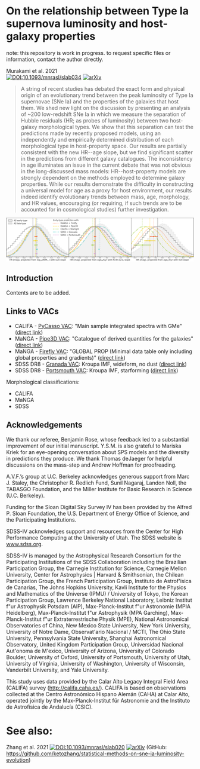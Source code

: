# On the relationship between Type Ia supernova luminosity and host-galaxy properties

note: this repository is work in progress. to request specific files or information, contact the author directly. 

Murakami et al. 2021 <br>
[![DOI:10.1093/mnrasl/slab034](https://zenodo.org/badge/DOI/10.1093/mnrasl/slab034.svg)](https://doi.org/10.1093/mnrasl/slab034) 
[![arXiv](https://img.shields.io/badge/arXiv-2012.06217-b31b1b.svg)](https://arxiv.org/abs/2012.06217v2)

> A string of recent studies has debated the exact form and physical origin of an evolutionary trend between the peak luminosity of Type Ia supernovae (SNe Ia) and the properties of the galaxies that host them. We shed new light on the discussion by presenting an analysis of ~200 low-redshift SNe Ia in which we measure the separation of Hubble residuals (HR; as probes of luminosity) between two host-galaxy morphological types. We show that this separation can test the predictions made by recently proposed models, using an independently and empirically determined distribution of each morphological type in host-property space. Our results are partially consistent with the new HR--age slope, but we find significant scatter in the predictions from different galaxy catalogues. The inconsistency in age illuminates an issue in the current debate that was not obvious in the long-discussed mass models: HR--host-property models are strongly dependent on the methods employed to determine galaxy properties. While our results demonstrate the difficulty in constructing a universal model for age as a proxy for host environment, our results indeed identify evolutionary trends between mass, age, morphology, and HR values, encouraging (or requiring, if such trends are to be accounted for in cosmological studies) further investigation. 

![main plot](fig/rev1_mainplot.png)

## Introduction
Contents are to be added.

## Links to VACs
- CALIFA - [PyCasso VAC](http://www.pycasso.iaa.es/): "Main sample integrated spectra with GMe" ([direct link](http://www.pycasso.iaa.es/tables/pycasso_integrated_main_gsd6e.fits))
- MaNGA - [Pipe3D VAC](https://www.sdss.org/dr15/manga/manga-data/manga-pipe3d-value-added-catalog/): "Catalogue of derived quantities for the galaxies" ([direct link](https://data.sdss.org/sas/dr15/manga/spectro/pipe3d/v2_4_3/2.4.3/manga.Pipe3D-v2_4_3.fits))
- MaNGA - [Firefly VAC](https://www.sdss.org/dr14/manga/manga-data/manga-firefly-value-added-catalog/): "GLOBAL PROP (Minimal data table only including global properties and gradients)" ([direct link](https://data.sdss.org/sas/dr14/manga/spectro/firefly/v1_0_3/manga_firefly-v2_1_2-GLOBALPROP.fits))
- SDSS DR8 - [Granada VAC](https://www.sdss.org/dr12/spectro/galaxy_granada/): Kroupa IMF, wideform, no dust ([direct link](http://data.sdss3.org/sas/dr12/sdss/spectro/redux/galaxy/v1_1/granada_fsps_krou_wideform_nodust-26.fits.gz))
- SDSS DR8 - [Portsmouth VAC](https://www.sdss.org/dr12/spectro/galaxy_portsmouth/): Kroupa IMF, starforming ([direct link](http://data.sdss3.org/sas/dr12/sdss/spectro/redux/galaxy/v1_1/portsmouth_stellarmass_starforming_krou-26.fits.gz))

Morphological classifications:
- CALIFA
- MaNGA
- SDSS

## Acknowledgements

We thank our referee, Benjamin Rose, whose feedback led to a substantial improvement of our initial manuscript. Y.S.M. is also grateful to Mariska Kriek for an eye-opening conversation about SPS models and the diversity in predictions they produce. We thank Thomas deJaeger for helpful discussions on the mass-step and Andrew Hoffman for proofreading. 

A.V.F.’s group at U.C. Berkeley acknowledges generous support from Marc J. Staley, the Christopher R. Redlich Fund, Sunil Nagaraj, Landon Noll, the TABASGO Foundation, and the Miller Institute for Basic Research in Science (U.C. Berkeley).

Funding for the Sloan Digital Sky 
Survey IV has been provided by the 
Alfred P. Sloan Foundation, the U.S. 
Department of Energy Office of 
Science, and the Participating 
Institutions. 

SDSS-IV acknowledges support and 
resources from the Center for High 
Performance Computing  at the 
University of Utah. The SDSS 
website is www.sdss.org.

SDSS-IV is managed by the 
Astrophysical Research Consortium 
for the Participating Institutions 
of the SDSS Collaboration including 
the Brazilian Participation Group, 
the Carnegie Institution for Science, 
Carnegie Mellon University, Center for 
Astrophysics | Harvard \& 
Smithsonian, the Chilean Participation 
Group, the French Participation Group, 
Instituto de Astrof\'isica de 
Canarias, The Johns Hopkins 
University, Kavli Institute for the 
Physics and Mathematics of the 
Universe (IPMU) / University of 
Tokyo, the Korean Participation Group, 
Lawrence Berkeley National Laboratory, 
Leibniz Institut f\"ur Astrophysik 
Potsdam (AIP),  Max-Planck-Institut 
f\"ur Astronomie (MPIA Heidelberg), 
Max-Planck-Institut f\"ur 
Astrophysik (MPA Garching), 
Max-Planck-Institut f\"ur 
Extraterrestrische Physik (MPE), 
National Astronomical Observatories of 
China, New Mexico State University, 
New York University, University of 
Notre Dame, Observat\'ario 
Nacional / MCTI, The Ohio State 
University, Pennsylvania State 
University, Shanghai 
Astronomical Observatory, United 
Kingdom Participation Group, 
Universidad Nacional Aut\'onoma 
de M\'exico, University of Arizona, 
University of Colorado Boulder, 
University of Oxford, University of 
Portsmouth, University of Utah, 
University of Virginia, University 
of Washington, University of 
Wisconsin, Vanderbilt University, 
and Yale University.

This study uses data provided by the Calar Alto Legacy Integral Field Area (CALIFA) survey (http://califa.caha.es/).
CALIFA is based on observations collected at the Centro Astronómico Hispano Alemán (CAHA) at Calar Alto, operated jointly by the Max-Planck-Institut fűr Astronomie and the Instituto de Astrofísica de Andalucía (CSIC).

# See also:
Zhang et al. 2021 
[![DOI:10.1093/mnrasl/slab020](https://zenodo.org/badge/DOI/10.1093/mnrasl/slab020.svg)](https://doi.org/10.1093/mnrasl/slab020) 
[![arXiv](https://img.shields.io/badge/arXiv-2012.06215-b31b1b.svg)](https://arxiv.org/abs/2012.06215)
(GitHub: https://github.com/ketozhang/statistical-methods-on-sne-ia-luminosity-evolution)



    
